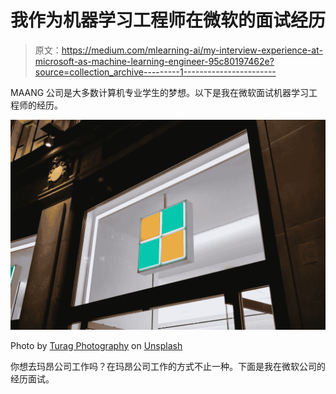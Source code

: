 # 我作为机器学习工程师在微软的面试经历

> 原文：<https://medium.com/mlearning-ai/my-interview-experience-at-microsoft-as-machine-learning-engineer-95c80197462e?source=collection_archive---------1----------------------->

MAANG 公司是大多数计算机专业学生的梦想。以下是我在微软面试机器学习工程师的经历。

![](img/25c5f862dadab21419d109f62a568642.png)

Photo by [Turag Photography](https://unsplash.com/@turagphotos?utm_source=unsplash&utm_medium=referral&utm_content=creditCopyText) on [Unsplash](https://unsplash.com/s/photos/microsoft?utm_source=unsplash&utm_medium=referral&utm_content=creditCopyText)

你想去玛昂公司工作吗？在玛昂公司工作的方式不止一种。下面是我在微软公司的经历面试。